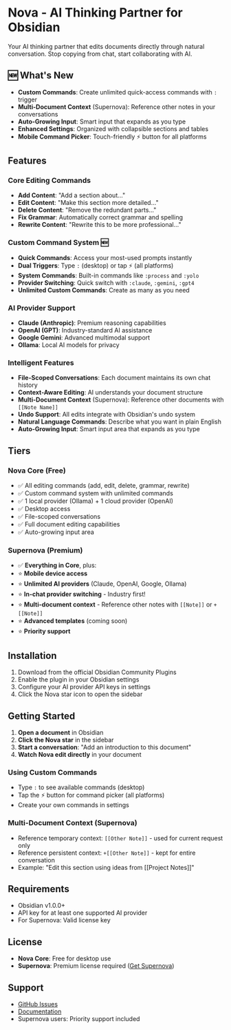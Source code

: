 # Nova - AI Thinking Partner for Obsidian

Your AI thinking partner that edits documents directly through natural conversation. Stop copying from chat, start collaborating with AI.

## 🆕 What's New

- **Custom Commands**: Create unlimited quick-access commands with `:` trigger
- **Multi-Document Context** (Supernova): Reference other notes in your conversations
- **Auto-Growing Input**: Smart input that expands as you type
- **Enhanced Settings**: Organized with collapsible sections and tables
- **Mobile Command Picker**: Touch-friendly ⚡ button for all platforms

## Features

### Core Editing Commands
- **Add Content**: "Add a section about..."
- **Edit Content**: "Make this section more detailed..."
- **Delete Content**: "Remove the redundant parts..."
- **Fix Grammar**: Automatically correct grammar and spelling
- **Rewrite Content**: "Rewrite this to be more professional..."

### Custom Command System 🆕
- **Quick Commands**: Access your most-used prompts instantly
- **Dual Triggers**: Type `:` (desktop) or tap ⚡ (all platforms)
- **System Commands**: Built-in commands like `:process` and `:yolo`
- **Provider Switching**: Quick switch with `:claude`, `:gemini`, `:gpt4`
- **Unlimited Custom Commands**: Create as many as you need

### AI Provider Support
- **Claude (Anthropic)**: Premium reasoning capabilities
- **OpenAI (GPT)**: Industry-standard AI assistance
- **Google Gemini**: Advanced multimodal support
- **Ollama**: Local AI models for privacy

### Intelligent Features
- **File-Scoped Conversations**: Each document maintains its own chat history
- **Context-Aware Editing**: AI understands your document structure
- **Multi-Document Context** (Supernova): Reference other documents with `[[Note Name]]`
- **Undo Support**: All edits integrate with Obsidian's undo system
- **Natural Language Commands**: Describe what you want in plain English
- **Auto-Growing Input**: Smart input area that expands as you type

## Tiers

### Nova Core (Free)
- ✅ All editing commands (add, edit, delete, grammar, rewrite)
- ✅ Custom command system with unlimited commands
- ✅ 1 local provider (Ollama) + 1 cloud provider (OpenAI)
- ✅ Desktop access
- ✅ File-scoped conversations
- ✅ Full document editing capabilities
- ✅ Auto-growing input area

### Supernova (Premium)
- ✅ **Everything in Core**, plus:
- ⭐ **Mobile device access**
- ⭐ **Unlimited AI providers** (Claude, OpenAI, Google, Ollama)
- ⭐ **In-chat provider switching** - Industry first!
- ⭐ **Multi-document context** - Reference other notes with `[[Note]]` or `+[[Note]]`
- ⭐ **Advanced templates** (coming soon)
- ⭐ **Priority support**

## Installation

1. Download from the official Obsidian Community Plugins
2. Enable the plugin in your Obsidian settings
3. Configure your AI provider API keys in settings
4. Click the Nova star icon to open the sidebar

## Getting Started

1. **Open a document** in Obsidian
2. **Click the Nova star** in the sidebar
3. **Start a conversation**: "Add an introduction to this document"
4. **Watch Nova edit directly** in your document

### Using Custom Commands
- Type `:` to see available commands (desktop)
- Tap the ⚡ button for command picker (all platforms)
- Create your own commands in settings

### Multi-Document Context (Supernova)
- Reference temporary context: `[[Other Note]]` - used for current request only
- Reference persistent context: `+[[Other Note]]` - kept for entire conversation
- Example: "Edit this section using ideas from [[Project Notes]]"

## Requirements

- Obsidian v1.0.0+
- API key for at least one supported AI provider
- For Supernova: Valid license key

## License

- **Nova Core**: Free for desktop use
- **Supernova**: Premium license required ([Get Supernova](https://novawriter.ai/upgrade))

## Support

- [GitHub Issues](https://github.com/novawriter/nova-obsidian/issues)
- [Documentation](https://docs.novawriter.ai)
- Supernova users: Priority support included
